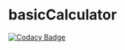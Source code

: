 # basicCalculator
[![Codacy Badge](https://app.codacy.com/project/badge/Grade/a456883cfaa143bda62909540777c80e)](https://www.codacy.com/gh/adaud5/basicCalculator/dashboard?utm_source=github.com&amp;utm_medium=referral&amp;utm_content=adaud5/basicCalculator&amp;utm_campaign=Badge_Grade)

